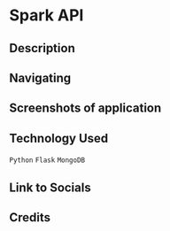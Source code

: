 # Spark API

## Description 

## Navigating

## Screenshots of application

## Technology Used

`Python` `Flask` `MongoDB`

## Link to Socials

## Credits